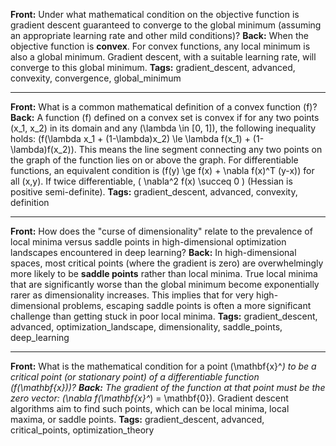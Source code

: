 **Front:** Under what mathematical condition on the objective function is gradient descent guaranteed to converge to the global minimum (assuming an appropriate learning rate and other mild conditions)?
**Back:** When the objective function is <b>convex</b>. For convex functions, any local minimum is also a global minimum. Gradient descent, with a suitable learning rate, will converge to this global minimum.
**Tags:** gradient_descent, advanced, convexity, convergence, global_minimum

---
**Front:** What is a common mathematical definition of a convex function \(f\)?
**Back:** A function \(f\) defined on a convex set is convex if for any two points \(x_1, x_2\) in its domain and any \(\lambda \in [0, 1]\), the following inequality holds:
\(f(\lambda x_1 + (1-\lambda)x_2) \le \lambda f(x_1) + (1-\lambda)f(x_2)\).
This means the line segment connecting any two points on the graph of the function lies on or above the graph. For differentiable functions, an equivalent condition is \(f(y) \ge f(x) + \nabla f(x)^T (y-x)\) for all \(x,y\). If twice differentiable, \( \nabla^2 f(x) \succeq 0 \) (Hessian is positive semi-definite).
**Tags:** gradient_descent, advanced, convexity, definition

---
**Front:** How does the "curse of dimensionality" relate to the prevalence of local minima versus saddle points in high-dimensional optimization landscapes encountered in deep learning?
**Back:** In high-dimensional spaces, most critical points (where the gradient is zero) are overwhelmingly more likely to be <b>saddle points</b> rather than local minima. True local minima that are significantly worse than the global minimum become exponentially rarer as dimensionality increases. This implies that for very high-dimensional problems, escaping saddle points is often a more significant challenge than getting stuck in poor local minima.
**Tags:** gradient_descent, advanced, optimization_landscape, dimensionality, saddle_points, deep_learning

---
**Front:** What is the mathematical condition for a point \(\mathbf{x}^*\) to be a critical point (or stationary point) of a differentiable function \(f(\mathbf{x})\)?
**Back:** The gradient of the function at that point must be the zero vector: \(\nabla f(\mathbf{x}^*) = \mathbf{0}\). Gradient descent algorithms aim to find such points, which can be local minima, local maxima, or saddle points.
**Tags:** gradient_descent, advanced, critical_points, optimization_theory
